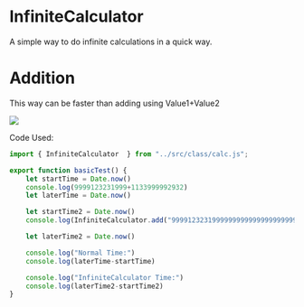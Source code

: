 # InfiniteCalculator
A simple way to do infinite calculations in a quick way.

# Addition

This way can be faster than adding using Value1+Value2

![](http//i.imgur.com/8HLy1WP.png)  

Code Used:

```js
import { InfiniteCalculator  } from "../src/class/calc.js";

export function basicTest() {
    let startTime = Date.now()
    console.log(9999123231999+1133999992932)
    let laterTime = Date.now()

    let startTime2 = Date.now()
    console.log(InfiniteCalculator.add("999912323199999999999999999999999999999999999999999999999999999999+99999999999999999999999999999999999999999999991133999992932"))

    let laterTime2 = Date.now()

    console.log("Normal Time:")
    console.log(laterTime-startTime)

    console.log("InfiniteCalculator Time:")
    console.log(laterTime2-startTime2)
}
```

